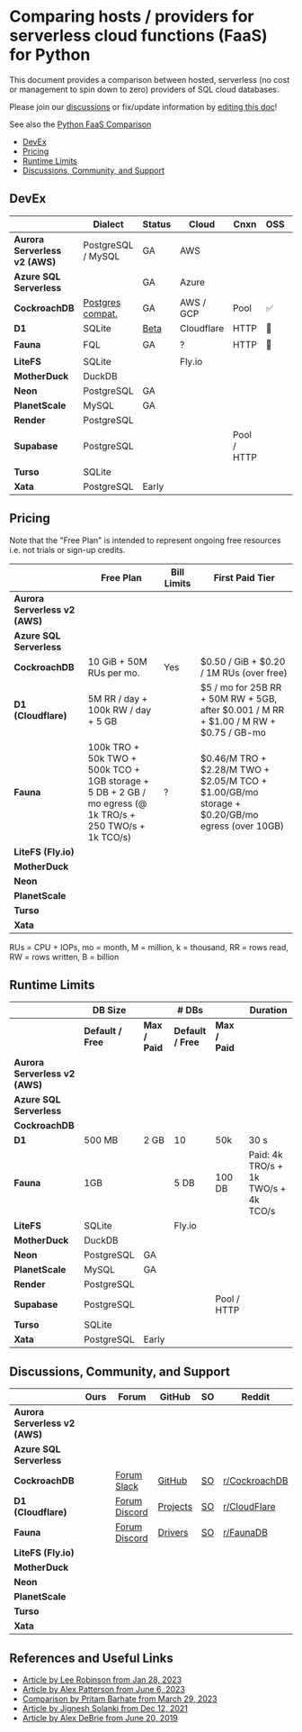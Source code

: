 # Comparing hosts / providers for serverless cloud functions (FaaS) for Python

This document provides a comparison between hosted, serverless (no cost or management to spin down to zero) providers of SQL cloud databases.

Please join our [discussions](https://github.com/hbmartin/comparison-serverless-cloud-sql-databases/discussions) or fix/update information by [editing this doc](https://github.com/hbmartin/comparison-serverless-cloud-sql-databases/edit/main/README.md)!

See also the [Python FaaS Comparison](https://github.com/hbmartin/comparison-hosts-serverless-cloud-function-faas-for-python)

- [DevEx](#devex)
- [Pricing](#pricing)
- [Runtime Limits](#runtime-limits)
- [Discussions, Community, and Support](#discussions-community-and-support)

## DevEx

|                                       | Dialect | Status    | Cloud | Cnxn | OSS | Examples         | Docs |
| ------------------------------------- | -------------- | --------- | ------------------------------- | ---- | ------------------------------------- | ------------------------------------- | ------------------------------------- |
| **Aurora Serverless v2 (AWS)** | PostgreSQL / MySQL | GA | AWS |  |  |      |      |
| **Azure SQL Serverless** |  | GA | Azure |  |  | | |
| **CockroachDB** | [Postgres compat.](https://www.cockroachlabs.com/docs/stable/postgresql-compatibility) | GA | AWS / GCP | Pool | ✅ | [Link](https://www.cockroachlabs.com/docs/stable/example-apps) | 🚀 |
| **D1**        | SQLite           | [Beta](https://blog.cloudflare.com/d1-open-beta-is-here/) | Cloudflare | HTTP | 🚫 | [Link](https://developers.cloudflare.com/d1/get-started/) | 🚀 |
| **Fauna** | FQL | GA | ? | HTTP | 🚫 | [Link](https://docs.fauna.com/fauna/current/guides/todo) | 👍 |
| **LiteFS**        | SQLite           |        | Fly.io |  |  |      |      |
| **MotherDuck**             | DuckDB           |        |        |        |        |      |      |
| **Neon**                   | PostgreSQL | GA |        |        |        |      |      |
| **PlanetScale** | MySQL | GA |        |        |        |      |  |
| **Render** | PostgreSQL | | | | | | |
| **Supabase** | PostgreSQL | | | Pool / HTTP | | | |
| **Turso**                  | SQLite           |        |        |        |        |      |      |
| **Xata**                   | PostgreSQL | Early |        |        |        |      |      |

## Pricing

Note that the "Free Plan" is intended to represent ongoing free resources i.e. not trials or sign-up credits.

|                                | **Free Plan**                                                | Bill Limits | **First Paid Tier**                                          |
| ------------------------------ | ------------------------------------------------------------ | ----------- | ------------------------------------------------------------ |
| **Aurora Serverless v2 (AWS)** |                                                              |             |                                                              |
| **Azure SQL Serverless**       |                                                              |             |                                                              |
| **CockroachDB**                | 10 GiB + 50M RUs per mo.                                     | Yes         | $0.50 / GiB + $0.20 / 1M RUs (over free)                     |
| **D1 (Cloudflare)**            | 5M RR / day + 100k RW / day + 5 GB                           |             | $5 / mo for 25B RR + 50M RW + 5GB, after $0.001 / M RR + $1.00 / M RW + $0.75 / GB-mo |
| **Fauna**                      | 100k TRO + 50k TWO + 500k TCO + 1GB storage + 5 DB + 2 GB / mo egress (@ 1k TRO/s + 250 TWO/s + 1k TCO/s) | ?           | $0.46/M TRO + $2.28/M TWO +  $2.05/M TCO + $1.00/GB/mo storage + $0.20/GB/mo egress (over 10GB) |
| **LiteFS (Fly.io)**            |                                                              |             |                                                              |
| **MotherDuck**                 |                                                              |             |                                                              |
| **Neon**                       |                                                              |             |                                                              |
| **PlanetScale**                |                                                              |             |                                                              |
| **Turso**                      |                                                              |             |                                                              |
| **Xata**                       |                                                              |             |                                                              |

RUs = CPU + IOPs, mo = month, M = million, k = thousand, RR = rows read, RW = rows written, B = billion

## Runtime Limits

|                                | DB Size            |                | # DBs              |                | Duration                             |
| ------------------------------ | ------------------ | -------------- | ------------------ | -------------- | ------------------------------------ |
|                                | **Default / Free** | **Max / Paid** | **Default / Free** | **Max / Paid** |                                      |
| **Aurora Serverless v2 (AWS)** |                    |                |                    |                |                                      |
| **Azure SQL Serverless**       |                    |                |                    |                |                                      |
| **CockroachDB**                |                    |                |                    |                |                                      |
| **D1**                         | 500 MB             | 2 GB           | 10                 | 50k            | 30 s                                 |
| **Fauna**                      | 1GB                |                | 5 DB               | 100 DB         | Paid: 4k TRO/s + 1k TWO/s + 4k TCO/s |
| **LiteFS**                     | SQLite             |                | Fly.io             |                |                                      |
| **MotherDuck**                 | DuckDB             |                |                    |                |                                      |
| **Neon**                       | PostgreSQL         | GA             |                    |                |                                      |
| **PlanetScale**                | MySQL              | GA             |                    |                |                                      |
| **Render**                     | PostgreSQL         |                |                    |                |                                      |
| **Supabase**                   | PostgreSQL         |                |                    | Pool / HTTP    |                                      |
| **Turso**                      | SQLite             |                |                    |                |                                      |
| **Xata**                       | PostgreSQL         | Early          |                    |                |                                      |

## Discussions, Community, and Support

|                                | Ours | Forum                                                        | GitHub                                                       | SO                                                           | Reddit                                                 |
| ------------------------------ | ---- | ------------------------------------------------------------ | ------------------------------------------------------------ | ------------------------------------------------------------ | ------------------------------------------------------ |
| **Aurora Serverless v2 (AWS)** |      |                                                              |                                                              |                                                              |                                                        |
| **Azure SQL Serverless**       |      |                                                              |                                                              |                                                              |                                                        |
| **CockroachDB**                |      | [Forum](https://forum.cockroachlabs.com/) [Slack](https://cockroa.ch/slack) | [GitHub](https://github.com/cockroachdb/cockroach)           | [SO](https://stackoverflow.com/questions/tagged/cockroachdb) | [r/CockroachDB](https://www.reddit.com/r/CockroachDB/) |
| **D1 (Cloudflare)**            |      | [Forum](https://community.cloudflare.com/) [Discord](https://discord.com/invite/cloudflaredev) | [Projects](https://developers.cloudflare.com/d1/reference/community-projects/) | [SO](https://stackoverflow.com/questions/tagged/cloudflare-workers) | [r/CloudFlare](https://www.reddit.com/r/CloudFlare/)   |
| **Fauna**                      |      | [Forum](https://forums.fauna.com/) [Discord](https://discord.com/invite/NHwJFdG2B2) | [Drivers](https://github.com/fauna)                          | [SO](https://stackoverflow.com/questions/tagged/faunadb)     | [r/FaunaDB](https://www.reddit.com/r/FaunaDB/)         |
| **LiteFS (Fly.io)**            |      |                                                              |                                                              |                                                              |                                                        |
| **MotherDuck**                 |      |                                                              |                                                              |                                                              |                                                        |
| **Neon**                       |      |                                                              |                                                              |                                                              |                                                        |
| **PlanetScale**                |      |                                                              |                                                              |                                                              |                                                        |
| **Turso**                      |      |                                                              |                                                              |                                                              |                                                        |
| **Xata**                       |      |                                                              |                                                              |                                                              |                                                        |

## References and Useful Links

- [Article by Lee Robinson from Jan 28, 2023](https://leerob.substack.com/p/databases-serverless-edge)
- [Article by Alex Patterson from June 6, 2023](https://codingcat.dev/post/2023-databases-for-serverless)
- [Comparison by Pritam Barhate from March 29, 2023](https://mobisoftinfotech.com/resources/blog/serverless-database/)
- [Article by Jignesh Solanki from Dec 12, 2021](https://www.simform.com/blog/serverless-databases/)
- [Article by Alex DeBrie from June 20, 2019](https://www.serverless.com/blog/choosing-a-database-with-serverless)
